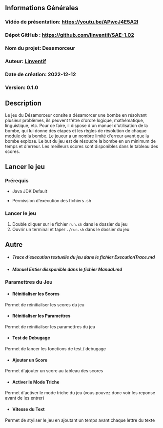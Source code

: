 ## Informations Générales

### Vidéo de présentation: https://youtu.be/APwcJ4E5A2I

### Dépot GitHub : https://github.com/linventif/SAE-1.02

### Nom du projet: Desamorceur

### Auteur: [Linventif](https://github.com/linventif)

### Date de création: 2022-12-12

### Version: 0.1.0

## Description

Le jeu du Désamorceur consite a désamorcer une bombe en résolvant plusieur problèmes, ils peuvent t'être d'ordre logique, mathématique, linguistique, etc. Pour ce faire, il dispose d'un manuel d'utilisation de la bombe, qui lui donne des etapes et les règles de résolution de chaque module de la bombe. Le joueur a un nombre limité d'erreur avant que la bombe explose. Le but du jeu est de résoudre la bombe en un minimum de temps et d'erreur. Les meilleurs scores sont disponibles dans le tableau des scores.

## Lancer le jeu

### Prérequis

- Java JDK Default

- Permission d'execution des fichiers .sh

### Lancer le jeu

1. Double cliquer sur le fichier `run.sh` dans le dossier du jeu
2. Ouvrir un terminal et taper `./run.sh` dans le dossier du jeu

## Autre

 - ##### Trace d'execution textuelle du jeu dans le fichier ExecutionTrace.md

- ##### Manuel Entier dissponible dans le fichier Manual.md

### Paramettres du Jeu

- #### Réinitialiser les Scores

Permet de réinitialiser les scores du jeu

- #### Réinitialiser les Paramettres

Permet de réinitialiser les paramettres du jeu

- #### Test de Debugage

Permet de lancer les fonctions de test / debugage

- #### Ajouter un Score

Permet d'ajouter un score au tableau des scores

- #### Activer le Mode Triche

Permet d'activer le mode triche du jeu (vous pouvez donc voir les reponse avant de les entrer)

- #### Vitesse du Text

Permet de styliser le jeu en ajoutant un temps avant chaque lettre du texte